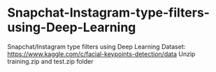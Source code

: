 # Snapchat-Instagram-type-filters-using-Deep-Learning
Snapchat/Instagram type filters using Deep Learning
Dataset: https://www.kaggle.com/c/facial-keypoints-detection/data
Unzip training.zip and test.zip folder
